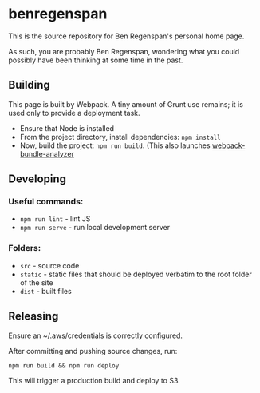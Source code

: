 benregenspan
============

This is the source repository for Ben Regenspan's personal home page.

As such, you are probably Ben Regenspan, wondering what you could possibly
have been thinking at some time in the past.


Building
--------

This page is built by Webpack. A tiny amount of Grunt use remains; it is used
only to provide a deployment task.

 * Ensure that Node is installed
 * From the project directory, install dependencies: `npm install`
 * Now, build the project: `npm run build`. (This also launches [webpack-bundle-analyzer](https://github.com/th0r/webpack-bundle-analyzer)


Developing
----------

### Useful commands:
 * `npm run lint` - lint JS
 * `npm run serve` - run local development server

### Folders:
 * `src` - source code
 * `static` - static files that should be deployed verbatim to the root folder of the site
 * `dist` - built files


Releasing
---------

Ensure an ~/.aws/credentials is correctly configured.

After committing and pushing source changes, run:

`npm run build && npm run deploy`

This will trigger a production build and deploy to S3.
